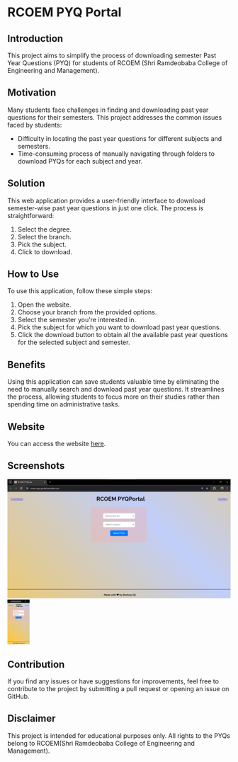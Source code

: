 # RCOEM PYQ Portal

## Introduction
This project aims to simplify the process of downloading semester Past Year Questions (PYQ) for students of RCOEM (Shri Ramdeobaba College of Engineering and Management). 

## Motivation
Many students face challenges in finding and downloading past year questions for their semesters. This project addresses the common issues faced by students:
- Difficulty in locating the past year questions for different subjects and semesters.
- Time-consuming process of manually navigating through folders to download PYQs for each subject and year.

## Solution
This web application provides a user-friendly interface to download semester-wise past year questions in just one click. The process is straightforward:
1. Select the degree.
2. Select the branch.
3. Pick the subject.
4. Click to download.

## How to Use
To use this application, follow these simple steps:
1. Open the website.
2. Choose your branch from the provided options.
3. Select the semester you're interested in.
4. Pick the subject for which you want to download past year questions.
5. Click the download button to obtain all the available past year questions for the selected subject and semester.

## Benefits
Using this application can save students valuable time by eliminating the need to manually search and download past year questions. It streamlines the process, allowing students to focus more on their studies rather than spending time on administrative tasks.

## Website
You can access the website [here](https://rcoem-pyq-portal.onrender.com/).

## Screenshots

![Screenshot 1](Screenshots/S1.png) <br>
<img src="Screenshots/S2.png" height="30%" width="10%%">


## Contribution
If you find any issues or have suggestions for improvements, feel free to contribute to the project by submitting a pull request or opening an issue on GitHub.

## Disclaimer
This project is intended for educational purposes only. All rights to the PYQs belong to RCOEM(Shri Ramdeobaba College of Engineering and Management).
